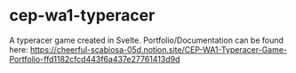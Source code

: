 # cep-wa1-typeracer
 A typeracer game created in Svelte.
 Portfolio/Documentation can be found here: https://cheerful-scabiosa-05d.notion.site/CEP-WA1-Typeracer-Game-Portfolio-ffd1182cfcd443f6a437e27761413d9d
